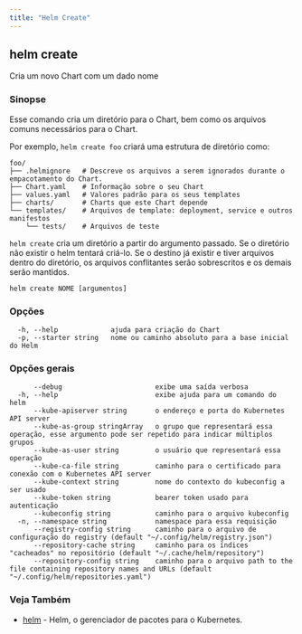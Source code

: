 ```yaml
---
title: "Helm Create"
---
```


## helm create

Cria um novo Chart com um dado nome

### Sinopse

Esse comando cria um diretório para o Chart, bem como os arquivos comuns
necessários para o Chart.

Por exemplo, `helm create foo` criará uma estrutura de diretório como:

    foo/
    ├── .helmignore   # Descreve os arquivos a serem ignorados durante o empacotamento do Chart.
    ├── Chart.yaml    # Informação sobre o seu Chart
    ├── values.yaml   # Valores padrão para os seus templates
    ├── charts/       # Charts que este Chart depende
    └── templates/    # Arquivos de template: deployment, service e outros manifestos
        └── tests/    # Arquivos de teste

`helm create` cria um diretório a partir do argumento passado. Se o diretório não
existir o helm tentará criá-lo. Se o destino já existir e tiver arquivos dentro
do diretório, os arquivos conflitantes serão sobrescritos e os demais serão mantidos.
```
helm create NOME [argumentos]
```

### Opções

```
  -h, --help             ajuda para criação do Chart
  -p, --starter string   nome ou caminho absoluto para a base inicial do Helm
```

### Opções gerais

```
      --debug                       exibe uma saída verbosa
  -h, --help                        exibe ajuda para um comando do helm
      --kube-apiserver string       o endereço e porta do Kubernetes API server
      --kube-as-group stringArray   o grupo que representará essa operação, esse argumento pode ser repetido para indicar múltiplos grupos
      --kube-as-user string         o usuário que representará essa operação
      --kube-ca-file string         caminho para o certificado para conexão com o Kubernetes API server
      --kube-context string         nome do contexto do kubeconfig a ser usado
      --kube-token string           bearer token usado para autenticação
      --kubeconfig string           caminho para o arquivo kubeconfig
  -n, --namespace string            namespace para essa requisição
      --registry-config string      caminho para o arquivo de configuração do registry (default "~/.config/helm/registry.json")
      --repository-cache string     caminho para os índices "cacheados" no repositório (default "~/.cache/helm/repository")
      --repository-config string    caminho para o arquivo path to the file containing repository names and URLs (default "~/.config/helm/repositories.yaml")
```

### Veja Também

* [helm](helm.md) - Helm, o gerenciador de pacotes para o Kubernetes.